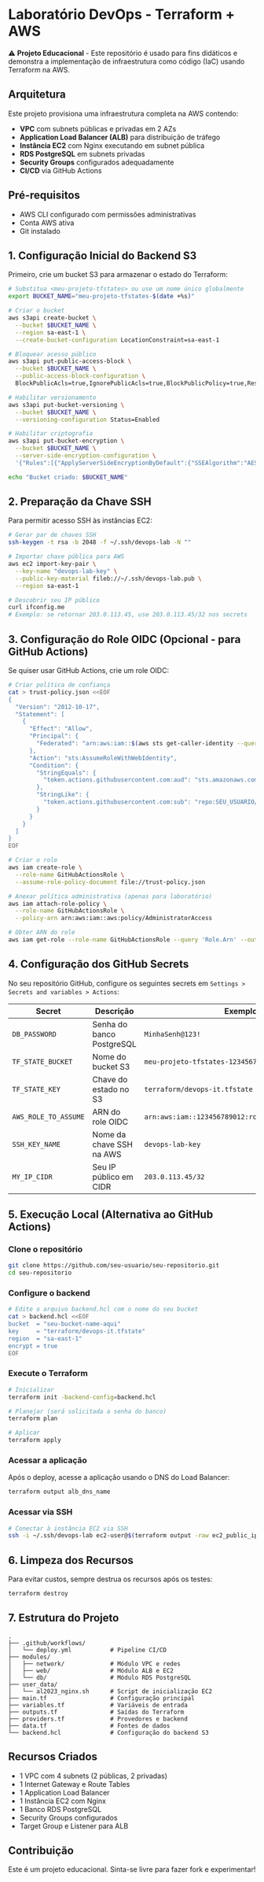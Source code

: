 # Laboratório DevOps - Terraform + AWS

⚠️ **Projeto Educacional** - Este repositório é usado para fins didáticos e demonstra a implementação de infraestrutura como código (IaC) usando Terraform na AWS.

## Arquitetura

Este projeto provisiona uma infraestrutura completa na AWS contendo:

- **VPC** com subnets públicas e privadas em 2 AZs
- **Application Load Balancer (ALB)** para distribuição de tráfego
- **Instância EC2** com Nginx executando em subnet pública
- **RDS PostgreSQL** em subnets privadas
- **Security Groups** configurados adequadamente
- **CI/CD** via GitHub Actions

## Pré-requisitos

- AWS CLI configurado com permissões administrativas
- Conta AWS ativa
- Git instalado

## 1. Configuração Inicial do Backend S3

Primeiro, crie um bucket S3 para armazenar o estado do Terraform:

```bash
# Substitua <meu-projeto-tfstates> ou use um nome único globalmente
export BUCKET_NAME="meu-projeto-tfstates-$(date +%s)"

# Criar o bucket
aws s3api create-bucket \
  --bucket $BUCKET_NAME \
  --region sa-east-1 \
  --create-bucket-configuration LocationConstraint=sa-east-1

# Bloquear acesso público
aws s3api put-public-access-block \
  --bucket $BUCKET_NAME \
  --public-access-block-configuration \
  BlockPublicAcls=true,IgnorePublicAcls=true,BlockPublicPolicy=true,RestrictPublicBuckets=true

# Habilitar versionamento
aws s3api put-bucket-versioning \
  --bucket $BUCKET_NAME \
  --versioning-configuration Status=Enabled

# Habilitar criptografia
aws s3api put-bucket-encryption \
  --bucket $BUCKET_NAME \
  --server-side-encryption-configuration \
  '{"Rules":[{"ApplyServerSideEncryptionByDefault":{"SSEAlgorithm":"AES256"}}]}'

echo "Bucket criado: $BUCKET_NAME"
```

## 2. Preparação da Chave SSH

Para permitir acesso SSH às instâncias EC2:

```bash
# Gerar par de chaves SSH
ssh-keygen -t rsa -b 2048 -f ~/.ssh/devops-lab -N ""

# Importar chave pública para AWS
aws ec2 import-key-pair \
  --key-name "devops-lab-key" \
  --public-key-material fileb://~/.ssh/devops-lab.pub \
  --region sa-east-1

# Descobrir seu IP público
curl ifconfig.me
# Exemplo: se retornar 203.0.113.45, use 203.0.113.45/32 nos secrets
```

## 3. Configuração do Role OIDC (Opcional - para GitHub Actions)

Se quiser usar GitHub Actions, crie um role OIDC:

```bash
# Criar política de confiança
cat > trust-policy.json <<EOF
{
  "Version": "2012-10-17",
  "Statement": [
    {
      "Effect": "Allow",
      "Principal": {
        "Federated": "arn:aws:iam::$(aws sts get-caller-identity --query Account --output text):oidc-provider/token.actions.githubusercontent.com"
      },
      "Action": "sts:AssumeRoleWithWebIdentity",
      "Condition": {
        "StringEquals": {
          "token.actions.githubusercontent.com:aud": "sts.amazonaws.com"
        },
        "StringLike": {
          "token.actions.githubusercontent.com:sub": "repo:SEU_USUARIO/SEU_REPOSITORIO:ref:refs/heads/main"
        }
      }
    }
  ]
}
EOF

# Criar o role
aws iam create-role \
  --role-name GitHubActionsRole \
  --assume-role-policy-document file://trust-policy.json

# Anexar política administrativa (apenas para laboratório)
aws iam attach-role-policy \
  --role-name GitHubActionsRole \
  --policy-arn arn:aws:iam::aws:policy/AdministratorAccess

# Obter ARN do role
aws iam get-role --role-name GitHubActionsRole --query 'Role.Arn' --output text
```

## 4. Configuração dos GitHub Secrets

No seu repositório GitHub, configure os seguintes secrets em `Settings > Secrets and variables > Actions`:

| Secret | Descrição | Exemplo |
|--------|-----------|---------|
| `DB_PASSWORD` | Senha do banco PostgreSQL | `MinhaSenh@123!` |
| `TF_STATE_BUCKET` | Nome do bucket S3 | `meu-projeto-tfstates-1234567890` |
| `TF_STATE_KEY` | Chave do estado no S3 | `terraform/devops-it.tfstate` |
| `AWS_ROLE_TO_ASSUME` | ARN do role OIDC | `arn:aws:iam::123456789012:role/GitHubActionsRole` |
| `SSH_KEY_NAME` | Nome da chave SSH na AWS | `devops-lab-key` |
| `MY_IP_CIDR` | Seu IP público em CIDR | `203.0.113.45/32` |

## 5. Execução Local (Alternativa ao GitHub Actions)

### Clone o repositório
```bash
git clone https://github.com/seu-usuario/seu-repositorio.git
cd seu-repositorio
```

### Configure o backend
```bash
# Edite o arquivo backend.hcl com o nome do seu bucket
cat > backend.hcl <<EOF
bucket  = "seu-bucket-name-aqui"
key     = "terraform/devops-it.tfstate"
region  = "sa-east-1"
encrypt = true
EOF
```

### Execute o Terraform
```bash
# Inicializar
terraform init -backend-config=backend.hcl

# Planejar (será solicitada a senha do banco)
terraform plan

# Aplicar
terraform apply
```

### Acessar a aplicação
Após o deploy, acesse a aplicação usando o DNS do Load Balancer:
```bash
terraform output alb_dns_name
```

### Acessar via SSH
```bash
# Conectar à instância EC2 via SSH
ssh -i ~/.ssh/devops-lab ec2-user@$(terraform output -raw ec2_public_ip)
```

## 6. Limpeza dos Recursos

Para evitar custos, sempre destrua os recursos após os testes:

```bash
terraform destroy
```

## 7. Estrutura do Projeto

```
.
├── .github/workflows/
│   └── deploy.yml           # Pipeline CI/CD
├── modules/
│   ├── network/             # Módulo VPC e redes
│   ├── web/                 # Módulo ALB e EC2
│   └── db/                  # Módulo RDS PostgreSQL
├── user_data/
│   └── al2023_nginx.sh      # Script de inicialização EC2
├── main.tf                  # Configuração principal
├── variables.tf             # Variáveis de entrada
├── outputs.tf               # Saídas do Terraform
├── providers.tf             # Provedores e backend
├── data.tf                  # Fontes de dados
└── backend.hcl              # Configuração do backend S3
```

## Recursos Criados

- 1 VPC com 4 subnets (2 públicas, 2 privadas)
- 1 Internet Gateway e Route Tables
- 1 Application Load Balancer
- 1 Instância EC2 com Nginx
- 1 Banco RDS PostgreSQL
- Security Groups configurados
- Target Group e Listener para ALB

## Contribuição

Este é um projeto educacional. Sinta-se livre para fazer fork e experimentar!
